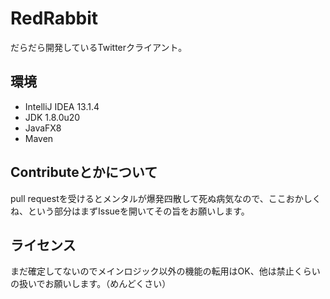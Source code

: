 RedRabbit
====
だらだら開発しているTwitterクライアント。

## 環境
* IntelliJ IDEA 13.1.4
* JDK 1.8.0u20
* JavaFX8
* Maven

## Contributeとかについて
pull requestを受けるとメンタルが爆発四散して死ぬ病気なので、ここおかしくね、という部分はまずIssueを開いてその旨をお願いします。

## ライセンス
まだ確定してないのでメインロジック以外の機能の転用はOK、他は禁止くらいの扱いでお願いします。（めんどくさい）
